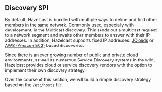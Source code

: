 
## Discovery SPI

By default, Hazelcast is bundled with multiple ways to define and find other members in the same network. Commonly used, especially with development, is the Multicast discovery. This sends out a multicast request to a network segment and awaits other members to answer with their IP addresses. In addition, Hazelcast supports fixed IP addresses: [JClouds](https://jclouds.apache.org/reference/providers/) or [AWS (Amazon EC2)](https://aws.amazon.com/de/ec2/) based discoveries.
  
Since there is an ever growing number of public and private cloud environments, as well as numerous Service Discovery systems in the wild, Hazelcast provides cloud or service discovery vendors with the option to implement their own discovery strategy.
  
Over the course of this section, we will build a simple discovery strategy based on the `/etc/hosts` file.
